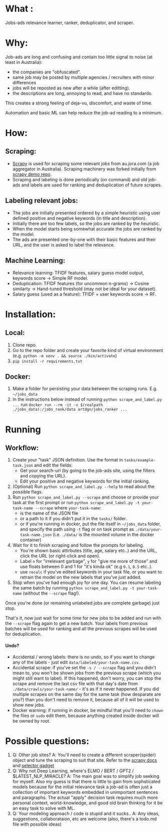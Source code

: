 # What : 
Jobs-ads relevance learner, ranker, deduplicator, and scraper.

# Why: 
Job-ads are long and confusing and contain too little signal to noise (at least in Australia): 
- the companies are "obfuscated".
- same job may be posted by multiple agencies / recruiters with minor differences
- jobs will be reposted as new after a while (after editting).
- the descriptions are long, annoying to read, and have no standards.
 
This creates a strong feeling of deja-vu, discomfort, and waste of time. 

Automation and basic ML can help reduce the job-ad reading to a minimum.       

# How:

## Scraping: 
- [Scrapy](https://scrapy.org/) is used for scraping some relevant jobs from au.jora.com 
(a job aggregator in Australia). Scraping machinery was forked initially from 
 [scrapy demo repo](https://github.com/scrapinghub/spidyquotes).
- Scraping and labeling is done periodically (on command) and old job-ads and labels are used
for ranking and deduplication of future scrapes.

## Labeling relevant jobs:
- The jobs are initially presented ordered by a simple heuristic using 
user defined positive and negative keywords (in title and description).
- Initially there are too few labels, so the jobs are ranked by the heuristic.
- When the model starts being somewhat accurate the jobs are ranked by the model.
- The ads are presented one-by-one with their basic features and their URL, 
and the user is asked to label the relevance.

## Machine Learning:
- Relevance learning: TFIDF features, salary guess model output, keywords score -> Simple RF model.
- Deduplication: TFIDF features (for uncommon n-grams) -> Cosine similarty -> Hand-tuned threshold (may not be ideal for your dataset).
- Salary guess (used as a feature): TFIDF + user keywords score -> RF.

# Installation:
## Local:
1. Clone repo.
2. Go to the repo folder and create your favorite kind of virtual environment 
(e.g. `python -m venv . && source ./bin/activate`)
3. `pip install -r requirements.txt`

## Docker:
1. Make a folder for persisting your data between the scraping runs. E.g. `~/jobs_data`
2. In the instructions below instead of running `python scrape_and_label.py ...` 
run `docker run --rm -it -v $(realpath ./jobs_data):/jobs_rank/data artdgn/jobs_ranker ...` 

# Running

## Workflow:
1. Create your "task" JSON definition. Use the format in `tasks/example-task.json` 
and edit the fields:
    - Get your search-url (by going to the job-ads site, using the filters and copying the URL).
    - Edit your positive and negative keywords for the initial ranking.   
2. (Optional) Run `python scrape_and_label.py --help` to read about the possible flags.
3. Run `python scrape_and_label.py --scrape` and choose or provide your task at 
the first prompt or run `python scrape_and_label.py -t your-task-name --scrape` 
where `your-task-name`:
    - is the name of the JSON file 
    - or a path to it if you didn't put it in the `tasks/` folder.
    - or if you're running in docker, put the file itself in `~/jobs_data` folder, 
and specify the path using `-t` flag or on task prompt as `./data/your-task-name.json` 
(i.e. `./data/` is the mounted volume in the docker container) 
4. Wait for it to finish scraping and follow the prompts for labeling. 
    - You're shown basic attirbutes (title, age, salary etc..) and the URL, 
    click the URL (or right-click and open).
    - Label `n` for "irrelevant garbage", `y` for "give me more of those" and use floats 
    between 0 and 1 for "it's kinda ok" (e.g `0.1`, `0.5` etc..). 
    - use `recalc` if you've edited keywords in your task file, 
    or you want to retrain the model on the new labels that you've just added.    
5. Stop when you've had enough joy for one day. You can resume labeling the same batch by 
running `python scrape_and_label.py -t your-task-name` (without the `--scrape` flag!). 

Once you're done (or remaining unlabeled jobs are complete garbage) just stop.

That's it, now just wait for some time for new jobs to be added and run with the `--scrape` flag again 
to get a new batch. Your labels from previous batches will be used for ranking and all 
the previous scrapes will be used for deduplication.

#### Undo?
- Accidental / wrong labels: there is no undo, so if you want to change any of the labels - 
just edit `data/labeled/your-task-name.csv`.
- Accidental scrape: if you've set the `-s / --scrape` flag and you didn't 
mean to, you won't be shown jobs from the previous scrape (which you might still 
want to label). If this happened, don't worry, you can stop the scrape and 
remove the last csv file with that day's date from `./data/crawls/your-task-name/` - 
it's as if it never happened. If you did multiple scrapes on the same day for the same task (how desparate are you?)
than you don't need to remove it, because all of it will be used to show new jobs.  
- Docker warning: if running in docker, be mindful 
that you'll need to `chown` the files or `sudo` edit them, because anything 
created inside docker will be owned by root.


# Possible questions:
1. Q: Other job sites? 
A: You'll need to create a different scraper(spider) object and tune the scraping to suit that site. 
Refer to the [scrapy docs](https://docs.scrapy.org/en/latest/) 
and [selector gadget](https://selectorgadget.com/)
2. Q: Why not Deep Learning, where's ELMO / BERT / GPT2 / $LATEST_NLP_MIRACLE? A: The main goal was to simplify job seeking 
for myself. Also my guess is that there is little 
to gain from sophsticated models because for the initial relevance task a job-ad is 
often just a collection of important keywords embedded in unimportant sentences and paragraphs. 
The actual "apply" decision task requires much more personal context, world-knowledge, 
and good old brain thinking for it be an easy task to solve with ML.       
3. Q: Your modeling approach / code is stupid and it sucks.. A: Any ideas, 
suggestions, collaborataion, etc are welcome (also, there's a todo.md file with possible ideas)  